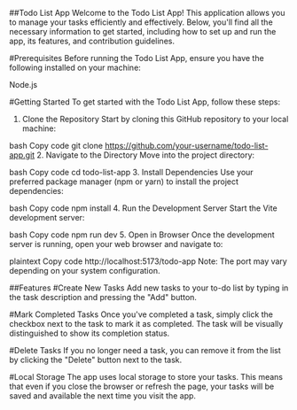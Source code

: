 ##Todo List App
Welcome to the Todo List App! This application allows you to manage your tasks efficiently and effectively. Below, you'll find all the necessary information to get started, including how to set up and run the app, its features, and contribution guidelines.


#Prerequisites
Before running the Todo List App, ensure you have the following installed on your machine:

Node.js

#Getting Started
To get started with the Todo List App, follow these steps:

1. Clone the Repository
Start by cloning this GitHub repository to your local machine:

bash
Copy code
git clone https://github.com/your-username/todo-list-app.git
2. Navigate to the Directory
Move into the project directory:

bash
Copy code
cd todo-list-app
3. Install Dependencies
Use your preferred package manager (npm or yarn) to install the project dependencies:

bash
Copy code
npm install
4. Run the Development Server
Start the Vite development server:

bash
Copy code
npm run dev
5. Open in Browser
Once the development server is running, open your web browser and navigate to:

plaintext
Copy code
http://localhost:5173/todo-app
Note: The port may vary depending on your system configuration.

##Features
#Create New Tasks
Add new tasks to your to-do list by typing in the task description and pressing the "Add" button.

#Mark Completed Tasks
Once you've completed a task, simply click the checkbox next to the task to mark it as completed. The task will be visually distinguished to show its completion status.

#Delete Tasks
If you no longer need a task, you can remove it from the list by clicking the "Delete" button next to the task.

#Local Storage
The app uses local storage to store your tasks. This means that even if you close the browser or refresh the page, your tasks will be saved and available the next time you visit the app.
